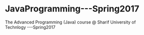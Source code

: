 # JavaProgramming---Spring2017
The Advanced Programming (Java) course @ Sharif University of Technlogy ---Spring2017
